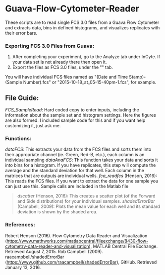 # Guava-Flow-Cytometer-Reader
These scripts are to read single FCS 3.0 files from a Guava Flow Cytometer and extracts data, bins in defined histograms, and visualizes replicates with their error bars.

### Exporting FCS 3.0 Files from Guava:

1. After completing your experiment, go to the Analyze tab under InCyte. If your data set is not already there then open it.
2. Export the files as FCS 3.0 files, under the "" tab.

You will have individual FCS files named as "(Date and Time Stamp)-(Sample Number).fcs" or "2015-10-18_at_05-15-40pm-1.fcs", for example.

## File Guide:

*FCS_SampleRead*: Hard coded copy to enter inputs, including the information about the sample set and histogram settings.
Here the figures are also formed. I included sample code for this and if you want help customizing it, just ask me.
 
### Functions:
*dataFCS*: This extracts your data from the FCS files and sorts them into their appropriate channel (ie. Green, Red-B, etc.), each column is an individual sampling
*dataAnaFCS*: This function takes your data and sorts it into bins for a histogram. If you have replicates, this step will compute the average and the standard deviation for that well. Each column in the matrices that are outputs are individual wells.
*fca_readfcs* (Henson, 2016): This reads the FCS files. If you want to extract the data for one sample you can just use this. Sample calls are included in the Matlab file
> *dscatter* (Henson, 2016): This creates a scatter plot (of the Forward and Side distributions) for your individual samples.
*shadedErrorBar* (Campbell, 2009): Plots the mean value for each well and its standard deviation is shown by the shaded area.

### References:
Robert Henson (2016). Flow Cytometry Data Reader and Visualization (https://www.mathworks.com/matlabcentral/fileexchange/8430-flow-cytometry-data-reader-and-visualization), MATLAB Central File Exchange. Retrieved August 7, 2015.
Rob Campbell (2009). raacampbell/shadedErrorBar (https://www.github.com/raacampbell/shadedErrorBar), GitHub. Retrieved January 13, 2016.

